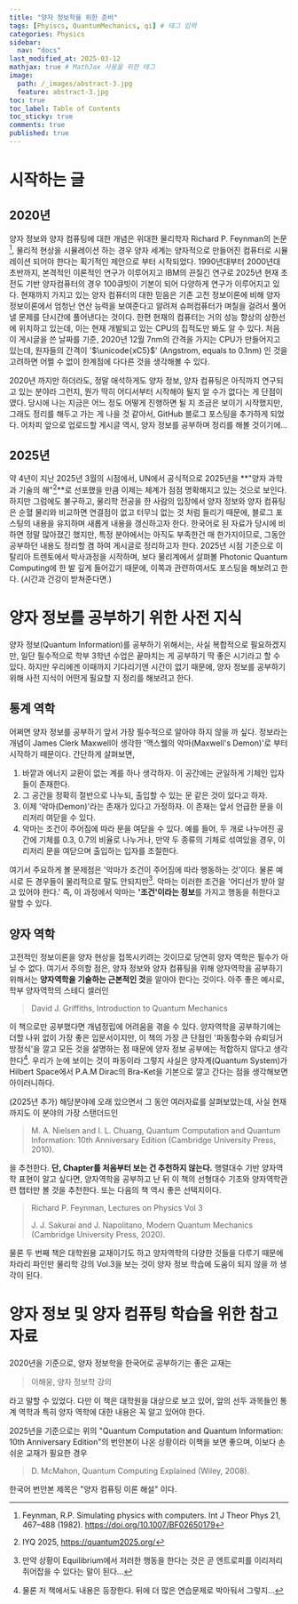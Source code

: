 ```yaml
---
title: "양자 정보학을 위한 준비"
tags: [Phyiscs, QuantumMechanics, qi] # 태그 입력
categories: Physics
sidebar:
  nav: "docs"
last_modified_at: 2025-03-12
mathjax: true # MathJax 사용을 위한 태그
image:
  path: /_images/abstract-3.jpg
  feature: abstract-3.jpg
toc: true
toc_label: Table of Contents
toc_sticky: true
comments: true
published: true
---
```


# 시작하는 글
## 2020년
양자 정보와 양자 컴퓨팅에 대한 개념은 위대한 물리학자 Richard P. Feynman의 논문[^1], 물리적 현상을 시뮬레이션 하는 경우 양자 세계는 양자적으로 만들어진 컴퓨터로 시뮬레이션 되어야 한다는 획기적인 제안으로 부터 시작되었다. 
1990년대부터 2000년대 초반까지, 본격적인 이론적인 연구가 이루어지고 IBM의 끈질긴 연구로 2025년 현재 초전도 기반 양자컴퓨터의 경우 100큐빗이 기본이 되어 다양하게 연구가 이루어지고 있다.
현재까지 가지고 있는 양자 컴퓨터의 대한 믿음은 기존 고전 정보이론에 비해 양자 정보이론에서 엄청난 연산 능력을 보여준다고 알려져 슈퍼컴퓨터가 며칠을 걸려서 풀어낼 문제를 단시간에 풀어낸다는 것이다. 
한편 현재의 컴퓨터는 거의 성능 향상의 상한선에 위치하고 있는데, 이는 현재 개발되고 있는 CPU의 집적도만 봐도 알 수 있다. 
처음 이 게시글을 쓴 날짜를 기준, 2020년 12월 7nm의 간격을 가지는 CPU가 만들어지고 있는데, 원자들의 간격이 
'$\unicode{xC5}$' (Angstrom, equals to 0.1nm) 인 것을 고려하면 어쩔 수 없이 한계점에 다다른 것을 생각해볼 수 있다.

2020년 까지만 하더라도, 정말 애석하게도 양자 정보, 양자 컴퓨팅은 아직까지 연구되고 있는 분야라 그런지, 뭔가 딱히 어디서부터 시작해야 될지 알 수가 없다는 게 단점이였다.
당시에 나는 지금은 어느 정도 어떻게 진행하면 될 지 조금은 보이기 시작했지만, 그래도 정리를 해두고 가는 게 나을 것 같아서, GitHub 블로그 포스팅을 추가하게 되었다.
어차피 앞으로 업로드할 게시글 역시, 양자 정보를 공부하며 정리를 해볼 것이기에...

## 2025년
약 4년이 지난 2025년 3월의 시점에서, UN에서 공식적으로 2025년을 **"양자 과학과 기술의 해"[^2]**로 선포했을 만큼 이제는 체계가 점점 명확해지고 있는 것으로 보인다.
하지만 그럼에도 불구하고, 물리학 전공을 한 사람의 입장에서 양자 정보와 양자 컴퓨팅은 순혈 물리와 비교하면 연결점이 없고 터무늬 없는 것 처럼 들리기 때문에, 블로그 포스팅의 내용을 유지하며 새롭게 내용을 갱신하고자 한다.
한국어로 된 자료가 당시에 비하면 정말 많아졌긴 했지만, 특정 분야에서는 아직도 부족한건 매 한가지이므로, 그동안 공부하던 내용도 정리할 겸 하여 게시글로 정리하고자 한다.
2025년 시점 기준으로 이탈리아 트렌토에서 박사과정을 시작하며, 보다 물리계에서 살펴볼 Photonic Quantum Computing에 한 발 깊게 들어갔기 때문에, 이쪽과 관련하여서도 포스팅을 해보려고 한다. (시간과 건강이 받쳐준다면.)

# 양자 정보를 공부하기 위한 사전 지식
양자 정보(Quantum Information)를 공부하기 위해서는, 사실 복합적으로 필요하겠지만, 일단 필수적으로 학부 3학년 수업은 끝마치는 게 공부하기 딱 좋은 시기라고 할 수 있다.
하지만 우리에겐 이때까지 기다리기엔 시간이 없기 때문에, 양자 정보를 공부하기 위해 사전 지식이 어떤게 필요할 지 정리를 해보려고 한다.

## 통계 역학
어쩌면 양자 정보를 공부하기 앞서 가장 필수적으로 알아야 하지 않을 까 싶다. 
정보라는 개념이 James Clerk Maxwell이 생각한 '맥스웰의 악마(Maxwell's Demon)'로 부터 시작하기 때문이다.
간단하게 살펴보면,

1. 바깥과 에너지 교환이 없는 계를 하나 생각하자. 이 공간에는 균일하게 기체인 입자들이 존재한다.
2. 그 공간을 정확히 절반으로 나누되, 출입할 수 있는 문 같은 것이 있다고 하자.
3. 이제 '악마(Demon)'라는 존재가 있다고 가정하자. 이 존재는 앞서 언급한 문을 이리저리 여닫을 수 있다.
4. 악마는 조건이 주어짐에 따라 문을 여닫을 수 있다. 예를 들어, 두 개로 나누어진 공간에 기체를 0.3, 0.7의 비율로 나누거나, 만약 두 종류의 기체로 섞여있을 경우,
이리저리 문을 여닫으며 출입하는 입자를 조절한다.

여기서 주요하게 볼 문제점은 '악마가 조건이 주어짐에 따라 행동하는 것'이다. 물론 예시로 든 경우들이 물리적으로 말도 안되지만[^3]. 악마는 이러한 조건을 '어디선가 받아 알고 있어야 한다.'
즉, 이 과정에서 악마는 **'조건'이라는 정보**를 가지고 행동을 취한다고 말할 수 있다. 

## 양자 역학
고전적인 정보이론을 양자 현상을 접목시키려는 것이므로 당연히 양자 역학은 필수가 아닐 수 없다. 여기서 주의할 점은, 양자 정보와 양자 컴퓨팅을 위해 양자역학을 공부하기 위해서는 **양자역학을 기술하는 근본적인 것**을 알아야 한다는 것이다. 
아주 좋은 예시로, 학부 양자역학의 스테디 셀러인

> David J. Griffiths, Introduction to Quantum Mechanics

이 책으로만 공부했다면 개념정립에 어려움을 겪을 수 있다. 
양자역학을 공부하기에는 더할 나위 없이 가장 좋은 입문서이지만, 이 책의 가장 큰 단점인 '파동함수와 슈뢰딩거 방정식'을 깔고 모든 것을 설명하는 점 때문에 양자 정보 공부에는 적합하지 않다고 생각한다[^4]. 
우리가 눈에 보이는 것이 파동이라 그렇지 사실은 양자계(Quantum System)가 Hilbert Space에서 P.A.M Dirac의 Bra-Ket을 기본으로 깔고 간다는 점을 생각해보면 아이러니하다. 

(2025년 추가) 해당분야에 오래 있으면서 그 동안 여러자료를 살펴보았는데, 사실 현재까지도 이 분야의 가장 스탠더드인

> M. A. Nielsen and I. L. Chuang, Quantum Computation and Quantum Information: 10th Anniversary Edition (Cambridge University Press, 2010).

을 추천한다.
**단, Chapter를 처음부터 보는 건 추천하지 않는다.**
행렬대수 기반 양자역학 표현이 알고 싶다면, 양자역학을 공부하고 난 뒤 이 책의 선형대수 기초와 양자역학관련 챕터만 볼 것을 추천한다.
또는 다음의 책 역시 좋은 선택지이다.

> Richard P. Feynman, Lectures on Physics Vol 3
>
> J. J. Sakurai and J. Napolitano, Modern Quantum Mechanics (Cambridge University Press, 2020).

물론 두 번째 책은 대학원용 교재이기도 하고 양자역학의 다양한 것들을 다루기 때문에 차라리 파인만 물리학 강의 Vol.3을 보는 것이 양자 정보 학습에 도움이 되지 않을 까
생각이 된다. 

# 양자 정보 및 양자 컴퓨팅 학습을 위한 참고자료
2020년을 기준으로, 양자 정보학을 한국어로 공부하기는 좋은 교재는

> 이해웅, 양자 정보학 강의

라고 말할 수 있었다. 다만 이 책은 대학원을 대상으로 보고 있어, 앞의 선두 과목들인 통계 역학과 특히 양자 역학에 대한 내용은 꼭 알고 있어야 한다.

2025년을 기준으로는 위의 "Quantum Computation and Quantum Information: 10th Anniversary Edition"의 번안본이 나온 상황이라 이책을 보면 좋으며,
이보다 손쉬운 교재가 필요한 경우

> D. McMahon, Quantum Computing Explained (Wiley, 2008).

한국어 번안본 제목은 "양자 컴퓨팅 이론 해설" 이다.

[^1]: Feynman, R.P. Simulating physics with computers. Int J Theor Phys 21, 467–488 (1982). https://doi.org/10.1007/BF02650179
[^2]: IYQ 2025, https://quantum2025.org/
[^3]: 만약 상황이 Equilibrium에서 저러한 행동을 한다는 것은 곧 엔트로피를 이리저리 쥐어잡을 수 있다는 말이 된다...
[^4]: 물론 저 책에서도 내용은 등장한다. 뒤에 더 많은 연습문제로 박아둬서 그렇지...